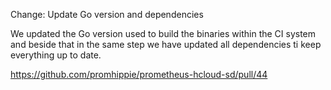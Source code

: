 Change: Update Go version and dependencies

We updated the Go version used to build the binaries within the CI system and
beside that in the same step we have updated all dependencies ti keep everything
up to date.

https://github.com/promhippie/prometheus-hcloud-sd/pull/44
